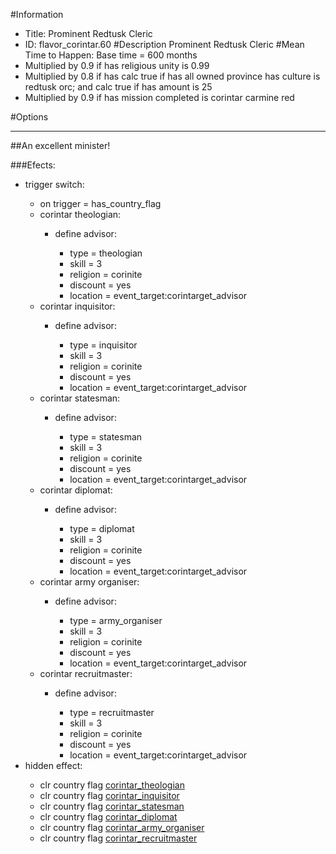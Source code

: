#Information
 - Title: Prominent Redtusk Cleric
 - ID: flavor_corintar.60
#Description
Prominent Redtusk Cleric
#Mean Time to Happen:
Base time = 600 months
 - Multiplied by 0.9 if has religious unity is 0.99
 - Multiplied by 0.8 if has calc true if has all owned province has culture is redtusk orc; and calc true if has amount is 25
 - Multiplied by 0.9 if has mission completed is corintar carmine red

#Options

___
##An excellent minister!

###Efects:<ul><li>trigger switch:</li><ul><li>on trigger = has_country_flag</li><li>corintar theologian:</li><ul><li>define advisor:</li><ul><li>type = theologian</li><li>skill = 3</li><li>religion = corinite</li><li>discount = yes</li><li>location = event_target:corintarget_advisor</li></ul></ul><li>corintar inquisitor:</li><ul><li>define advisor:</li><ul><li>type = inquisitor</li><li>skill = 3</li><li>religion = corinite</li><li>discount = yes</li><li>location = event_target:corintarget_advisor</li></ul></ul><li>corintar statesman:</li><ul><li>define advisor:</li><ul><li>type = statesman</li><li>skill = 3</li><li>religion = corinite</li><li>discount = yes</li><li>location = event_target:corintarget_advisor</li></ul></ul><li>corintar diplomat:</li><ul><li>define advisor:</li><ul><li>type = diplomat</li><li>skill = 3</li><li>religion = corinite</li><li>discount = yes</li><li>location = event_target:corintarget_advisor</li></ul></ul><li>corintar army organiser:</li><ul><li>define advisor:</li><ul><li>type = army_organiser</li><li>skill = 3</li><li>religion = corinite</li><li>discount = yes</li><li>location = event_target:corintarget_advisor</li></ul></ul><li>corintar recruitmaster:</li><ul><li>define advisor:</li><ul><li>type = recruitmaster</li><li>skill = 3</li><li>religion = corinite</li><li>discount = yes</li><li>location = event_target:corintarget_advisor</li></ul></ul></ul><li>hidden effect:</li><ul><li>clr country flag [corintar_theologian](../flags/corintar_theologian.md)</li><li>clr country flag [corintar_inquisitor](../flags/corintar_inquisitor.md)</li><li>clr country flag [corintar_statesman](../flags/corintar_statesman.md)</li><li>clr country flag [corintar_diplomat](../flags/corintar_diplomat.md)</li><li>clr country flag [corintar_army_organiser](../flags/corintar_army_organiser.md)</li><li>clr country flag [corintar_recruitmaster](../flags/corintar_recruitmaster.md)</li></ul></ul>
